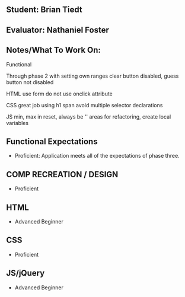 ## Student: Brian Tiedt
## Evaluator: Nathaniel Foster
## Notes/What To Work On:

Functional

Through phase 2 with setting own ranges
clear button disabled, guess button not disabled

HTML
use form
do not use onclick attribute 

CSS
great job using h1 span
avoid multiple selector declarations

JS
min, max in reset, always be ''
areas for refactoring, create local variables

## Functional Expectations

* Proficient: Application meets all of the expectations of phase three.  

## COMP RECREATION / DESIGN

* Proficient  

## HTML

* Advanced Beginner  

## CSS

* Proficient  

## JS/jQuery

* Advanced Beginner  
